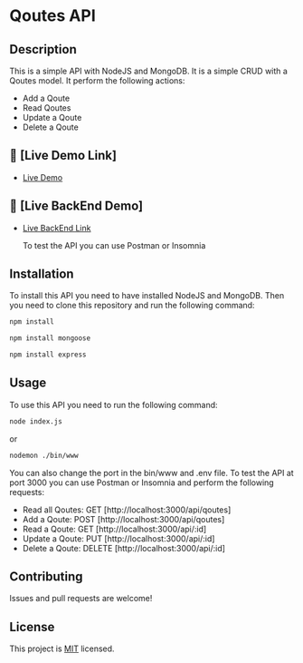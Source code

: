 # Qoutes API

## Description

This is a simple API with NodeJS and MongoDB. It is a simple CRUD with a Qoutes model. It perform the following actions:

- Add a Qoute
- Read Qoutes
- Update a Qoute
- Delete a Qoute

## 🚀 [Live Demo Link]

- [Live Demo](https://asad-zaidi.github.io/Qoutes-API/)

## 🚀 [Live BackEnd Demo]

- [Live BackEnd Link](https://asad-zaidi.github.io/Qoutes-API/)

  To test the API you can use Postman or Insomnia

## Installation

To install this API you need to have installed NodeJS and MongoDB. Then you need to clone this repository and run the following command:

```bash
npm install
```

```bash
npm install mongoose
```

```bash
npm install express
```

## Usage

To use this API you need to run the following command:

```bash
node index.js
```

or

```bash
nodemon ./bin/www
```

You can also change the port in the bin/www and .env file.
To test the API at port 3000 you can use Postman or Insomnia and perform the following requests:

- Read all Qoutes: GET [http://localhost:3000/api/qoutes]
- Add a Qoute: POST [http://localhost:3000/api/qoutes]
- Read a Qoute: GET [http://localhost:3000/api/:id]
- Update a Qoute: PUT [http://localhost:3000/api/:id]
- Delete a Qoute: DELETE [http://localhost:3000/api/:id]

## Contributing

Issues and pull requests are welcome!

## License

This project is [MIT](./LICENSE) licensed.

